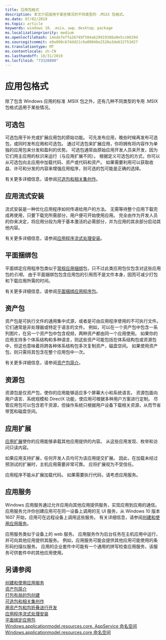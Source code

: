 ```yaml
---
title: 应用包格式
description: 本文介绍适用于某些情况的不同类型的 .MSIX 包格式。
ms.date: 07/02/2019
ms.topic: article
keywords: windows 10、.msix、uwp、desktop、package
ms.localizationpriority: medium
ms.openlocfilehash: 14edefeffa26749f504a629919386a9e5cc0639d
ms.sourcegitcommit: e9a890c674dd21c9a09048e2520a3de632753d27
ms.translationtype: MT
ms.contentlocale: zh-CN
ms.lasthandoff: 10/31/2019
ms.locfileid: "73328890"
---
```

# <a name="app-package-formats"></a>应用包格式

除了包含 Windows 应用的标准 .MSIX 包之外，还有几种不同类型的专用 .MSIX 包格式适用于某些情况。

## <a name="optional-packages"></a>可选包

可选包用于补充或扩展应用包的原始功能。 可先发布应用，晚些时候再发布可选包，或同时发布应用和可选包。 通过可选包来扩展应用，你将拥有将内容作为单独的应用包来分发和盈利的优势。 可选包通常由原始应用开发人员来开发，因为它们用主应用的标识来运行（与应用扩展不同）。 根据定义可选包的方式，你可以从可选包向主应用中加载代码、资产或代码和资产。 如果需要利用可以获取收益、许可和分发的内容来增强应用程序，则可选的包可能是正确的选择。 

有关更多详细信息，请参阅[可选包和相关集创作](optional-packages.md)。

## <a name="app-streaming-install"></a>应用流式安装

流式安装是一种优化应用程序如何传递给用户的方法。 无需等待整个应用下载完成再使用，只要下载完所需部分，用户便可开始使用应用。 完全由作为开发人员的你来决定，将应用分段为用于基本激活的必需部分，并为应用的其余部分启动其他内容。 

有关更多详细信息，请参阅[应用程序流式处理安装](streaming-install.md)。

## <a name="flat-bundle-packages"></a>平面捆绑包

平面绑定应用程序包类似于[常规应用捆绑](packaging-uwp-apps.md#types-of-app-packages)包，只不过此类应用包仅包含对这些应用包的*引用*。 由于平面捆绑包包含应用包的引用而不是文件本身，因而可减少打包和下载应用所需的时间。

有关更多详细信息，请参阅[平面捆绑应用程序包](flat-bundles.md)。

## <a name="asset-packages"></a>资产包

资产包是可执行文件的通用集中式源，或者是可由应用程序使用的不可执行文件。 它们通常是非处理器或特定于语言的文件。 例如，可以在一个资产包中包含一系列图片，在另一个资产包中包含视频，两种资产都由同一个应用使用。 如果你的应用支持多个体系结构和多种语言，则这些资产可能包括在体系结构包或资源包中，但这也意味着将跨各种体系结构包多次复制资产，磁盘空间。 如果使用资产包，则只需将其包含在整个应用包中一次。 

有关更多详细信息，请参阅[资产包简介](asset-packages.md)。

## <a name="resource-packages"></a>资源包

资源包是仅资产包，使你的应用能够适应多个屏幕大小和系统语言。 资源包面向用户语言、系统规模和 DirectX 功能，使应用可根据多种用户方案进行定制。 尽管应用包可以包含若干资源，但操作系统只根据用户设备下载相关资源，从而节省带宽和磁盘空间。

## <a name="app-extensions"></a>应用扩展

[应用扩展](https://docs.microsoft.com/uwp/api/windows.applicationmodel.appextensions)使你的应用能够承载其他应用提供的内容。 从这些应用发现、枚举和访问只读内容。

如果应用支持扩展，任何开发人员均可为该应用提交扩展。 因此，在加载未经过预测试的扩展时，主机应用需要非常可靠。 应将扩展视为不受信任。

应用程序不能从扩展加载代码。 如果需要执行代码，请考虑应用服务。

## <a name="app-services"></a>应用服务

Windows 应用服务通过允许应用向其他应用提供服务，实现应用到应用的通信。 应用服务允许你创建应用可在同一设备上调用的无 UI 服务，从 Windows 10 版本 1607 开始，应用可在远程设备上调用这些服务。 有关详细信息，请参阅[创建和使用应用服务](https://docs.microsoft.com/windows/uwp/launch-resume/how-to-create-and-consume-an-app-service)。

应用服务类似于设备上的 web 服务。 应用服务作为后台任务在主机应用中运行，并可向其他应用提供其服务。 例如，应用服务可能会提供其他应用可能使用的条形码扫描仪服务。 应用的企业套件中可能有一个通用的拼写检查应用服务，该服务可供套件中的其他应用使用。

## <a name="see-also"></a>另请参阅

[创建和使用应用服务](https://docs.microsoft.com/windows/uwp/launch-resume/how-to-create-and-consume-an-app-service)  
[资产包简介](asset-packages.md)  
[打包布局的包创建](packaging-layout.md)  
[可选包和相关集创作](optional-packages.md)  
[用资产包和包折叠进行开发](package-folding.md)  
[应用程序流式处理安装](streaming-install.md)  
[平面绑定应用包](flat-bundles.md)  
[Windows.applicationmodel.resources.core. AppService 命名空间](https://docs.microsoft.com/uwp/api/Windows.ApplicationModel.AppService)  
[Windows.applicationmodel.resources.core 命名空间](https://docs.microsoft.com/uwp/api/windows.applicationmodel.appextensions)  
